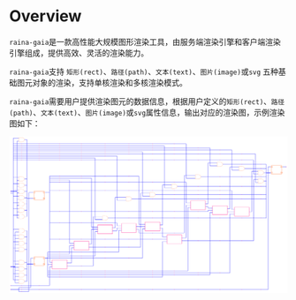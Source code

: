 # Overview

`raina-gaia`是一款高性能大规模图形渲染工具，由服务端渲染引擎和客户端渲染引擎组成，提供高效、灵活的渲染能力。

`raina-gaia`支持 `矩形(rect)`、`路径(path)`、`文本(text)`、`图片(image)`或`svg` 五种基础图元对象的渲染，支持单核渲染和多核渲染模式。

`raina-gaia`需要用户提供渲染图元的数据信息，根据用户定义的`矩形(rect)`、`路径(path)`、`文本(text)`、`图片(image)`或`svg`属性信息，输出对应的渲染图，示例渲染图如下：

![demo1](images/demo1.png)
